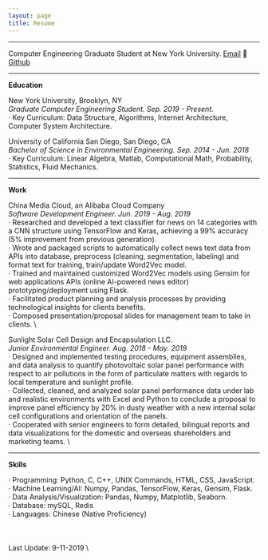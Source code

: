 ```yaml
---
layout: page
title: Resume
---
```


***
Computer Engineering Graduate Student at New York University.
[Email](mailto:zibozhang@nyu.edu) 􏰂 [Github](https://tonyzhang95.github.io)

***

__Education__

New York University, Brooklyn, NY  
_Graduate Computer Engineering Student.  Sep. 2019 - Present._  
· Key Curriculum: Data Structure, Algorithms, Internet Architecture, Computer System Architecture.

University of California San Diego, San Diego, CA  
_Bachelor of Science in Environmental Engineering. Sep. 2014 - Jun. 2018_  
· Key Curriculum: Linear Algebra, Matlab, Computational Math, Probability, Statistics, Fluid Mechanics.

***

__Work__

China Media Cloud, an Alibaba Cloud Company \
_Software Development Engineer. Jun. 2019 - Aug. 2019_ \
· Researched and developed a text classifier for news on 14 categories with a CNN structure using TensorFlow and Keras, achieving a 99% accuracy (5% improvement from previous generation). \
· Wrote and packaged scripts to automatically collect news text data from APIs into database, preprocess (cleaning, segmentation, labeling) and format text for training, train/update Word2Vec model. \
· Trained and maintained customized Word2Vec models using Gensim for web applications APIs (online AI-powered news editor) prototyping/deployment using Flask. \
· Facilitated product planning and analysis processes by providing technological insights for clients benefits. \
· Composed presentation/proposal slides for management team to take in clients. \

Sunlight Solar Cell Design and Encapsulation LLC. \
_Junior Environmental Engineer. Aug. 2018 - May. 2019_ \
· Designed and implemented testing procedures, equipment assemblies, and data analysis to quantify photovoltaic solar panel performance with respect to air pollutions in the form of particulate matters with regards to local temperature and sunlight profile. \
· Collected, cleaned, and analyzed solar panel performance data under lab and realistic environments with Excel and Python to conclude a proposal to improve panel efficiency by 20% in dusty weather with a new internal solar cell configurations and orientation of the panels. \
· Cooperated with senior engineers to form detailed, bilingual reports and data visualizations for the domestic and overseas shareholders and marketing teams. \

***

__Skills__

· Programming: Python, C, C++, UNIX Commands, HTML, CSS, JavaScript. \
· Machine Learning/AI: Numpy, Pandas, TensorFlow, Keras, Gensim, Flask. \
· Data Analysis/Visualization: Pandas, Numpy, Matplotlib, Seaborn. \
· Database: mySQL, Redis \
· Languages: Chinese (Native Proficiency) \
 \
 \
 \
Last Update: 9-11-2019 \
